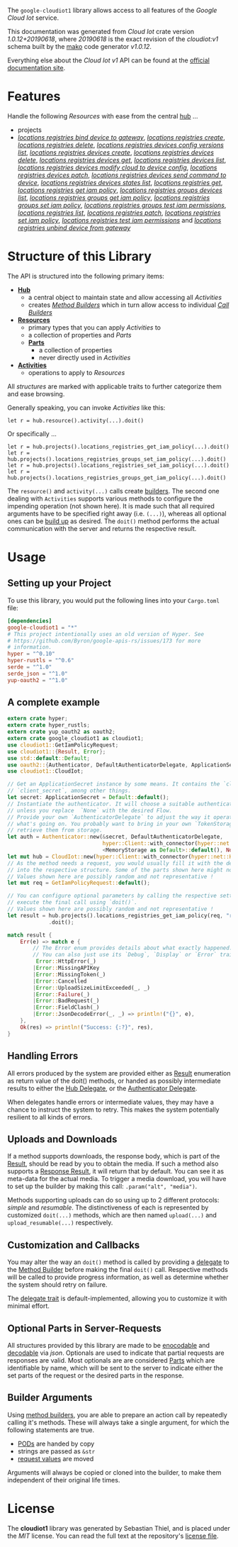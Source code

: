 <!---
DO NOT EDIT !
This file was generated automatically from 'src/mako/api/README.md.mako'
DO NOT EDIT !
-->
The `google-cloudiot1` library allows access to all features of the *Google Cloud Iot* service.

This documentation was generated from *Cloud Iot* crate version *1.0.12+20190618*, where *20190618* is the exact revision of the *cloudiot:v1* schema built by the [mako](http://www.makotemplates.org/) code generator *v1.0.12*.

Everything else about the *Cloud Iot* *v1* API can be found at the
[official documentation site](https://cloud.google.com/iot).
# Features

Handle the following *Resources* with ease from the central [hub](https://docs.rs/google-cloudiot1/1.0.12+20190618/google_cloudiot1/struct.CloudIot.html) ... 

* projects
 * [*locations registries bind device to gateway*](https://docs.rs/google-cloudiot1/1.0.12+20190618/google_cloudiot1/struct.ProjectLocationRegistryBindDeviceToGatewayCall.html), [*locations registries create*](https://docs.rs/google-cloudiot1/1.0.12+20190618/google_cloudiot1/struct.ProjectLocationRegistryCreateCall.html), [*locations registries delete*](https://docs.rs/google-cloudiot1/1.0.12+20190618/google_cloudiot1/struct.ProjectLocationRegistryDeleteCall.html), [*locations registries devices config versions list*](https://docs.rs/google-cloudiot1/1.0.12+20190618/google_cloudiot1/struct.ProjectLocationRegistryDeviceConfigVersionListCall.html), [*locations registries devices create*](https://docs.rs/google-cloudiot1/1.0.12+20190618/google_cloudiot1/struct.ProjectLocationRegistryDeviceCreateCall.html), [*locations registries devices delete*](https://docs.rs/google-cloudiot1/1.0.12+20190618/google_cloudiot1/struct.ProjectLocationRegistryDeviceDeleteCall.html), [*locations registries devices get*](https://docs.rs/google-cloudiot1/1.0.12+20190618/google_cloudiot1/struct.ProjectLocationRegistryDeviceGetCall.html), [*locations registries devices list*](https://docs.rs/google-cloudiot1/1.0.12+20190618/google_cloudiot1/struct.ProjectLocationRegistryDeviceListCall.html), [*locations registries devices modify cloud to device config*](https://docs.rs/google-cloudiot1/1.0.12+20190618/google_cloudiot1/struct.ProjectLocationRegistryDeviceModifyCloudToDeviceConfigCall.html), [*locations registries devices patch*](https://docs.rs/google-cloudiot1/1.0.12+20190618/google_cloudiot1/struct.ProjectLocationRegistryDevicePatchCall.html), [*locations registries devices send command to device*](https://docs.rs/google-cloudiot1/1.0.12+20190618/google_cloudiot1/struct.ProjectLocationRegistryDeviceSendCommandToDeviceCall.html), [*locations registries devices states list*](https://docs.rs/google-cloudiot1/1.0.12+20190618/google_cloudiot1/struct.ProjectLocationRegistryDeviceStateListCall.html), [*locations registries get*](https://docs.rs/google-cloudiot1/1.0.12+20190618/google_cloudiot1/struct.ProjectLocationRegistryGetCall.html), [*locations registries get iam policy*](https://docs.rs/google-cloudiot1/1.0.12+20190618/google_cloudiot1/struct.ProjectLocationRegistryGetIamPolicyCall.html), [*locations registries groups devices list*](https://docs.rs/google-cloudiot1/1.0.12+20190618/google_cloudiot1/struct.ProjectLocationRegistryGroupDeviceListCall.html), [*locations registries groups get iam policy*](https://docs.rs/google-cloudiot1/1.0.12+20190618/google_cloudiot1/struct.ProjectLocationRegistryGroupGetIamPolicyCall.html), [*locations registries groups set iam policy*](https://docs.rs/google-cloudiot1/1.0.12+20190618/google_cloudiot1/struct.ProjectLocationRegistryGroupSetIamPolicyCall.html), [*locations registries groups test iam permissions*](https://docs.rs/google-cloudiot1/1.0.12+20190618/google_cloudiot1/struct.ProjectLocationRegistryGroupTestIamPermissionCall.html), [*locations registries list*](https://docs.rs/google-cloudiot1/1.0.12+20190618/google_cloudiot1/struct.ProjectLocationRegistryListCall.html), [*locations registries patch*](https://docs.rs/google-cloudiot1/1.0.12+20190618/google_cloudiot1/struct.ProjectLocationRegistryPatchCall.html), [*locations registries set iam policy*](https://docs.rs/google-cloudiot1/1.0.12+20190618/google_cloudiot1/struct.ProjectLocationRegistrySetIamPolicyCall.html), [*locations registries test iam permissions*](https://docs.rs/google-cloudiot1/1.0.12+20190618/google_cloudiot1/struct.ProjectLocationRegistryTestIamPermissionCall.html) and [*locations registries unbind device from gateway*](https://docs.rs/google-cloudiot1/1.0.12+20190618/google_cloudiot1/struct.ProjectLocationRegistryUnbindDeviceFromGatewayCall.html)




# Structure of this Library

The API is structured into the following primary items:

* **[Hub](https://docs.rs/google-cloudiot1/1.0.12+20190618/google_cloudiot1/struct.CloudIot.html)**
    * a central object to maintain state and allow accessing all *Activities*
    * creates [*Method Builders*](https://docs.rs/google-cloudiot1/1.0.12+20190618/google_cloudiot1/trait.MethodsBuilder.html) which in turn
      allow access to individual [*Call Builders*](https://docs.rs/google-cloudiot1/1.0.12+20190618/google_cloudiot1/trait.CallBuilder.html)
* **[Resources](https://docs.rs/google-cloudiot1/1.0.12+20190618/google_cloudiot1/trait.Resource.html)**
    * primary types that you can apply *Activities* to
    * a collection of properties and *Parts*
    * **[Parts](https://docs.rs/google-cloudiot1/1.0.12+20190618/google_cloudiot1/trait.Part.html)**
        * a collection of properties
        * never directly used in *Activities*
* **[Activities](https://docs.rs/google-cloudiot1/1.0.12+20190618/google_cloudiot1/trait.CallBuilder.html)**
    * operations to apply to *Resources*

All *structures* are marked with applicable traits to further categorize them and ease browsing.

Generally speaking, you can invoke *Activities* like this:

```Rust,ignore
let r = hub.resource().activity(...).doit()
```

Or specifically ...

```ignore
let r = hub.projects().locations_registries_get_iam_policy(...).doit()
let r = hub.projects().locations_registries_groups_set_iam_policy(...).doit()
let r = hub.projects().locations_registries_set_iam_policy(...).doit()
let r = hub.projects().locations_registries_groups_get_iam_policy(...).doit()
```

The `resource()` and `activity(...)` calls create [builders][builder-pattern]. The second one dealing with `Activities` 
supports various methods to configure the impending operation (not shown here). It is made such that all required arguments have to be 
specified right away (i.e. `(...)`), whereas all optional ones can be [build up][builder-pattern] as desired.
The `doit()` method performs the actual communication with the server and returns the respective result.

# Usage

## Setting up your Project

To use this library, you would put the following lines into your `Cargo.toml` file:

```toml
[dependencies]
google-cloudiot1 = "*"
# This project intentionally uses an old version of Hyper. See
# https://github.com/Byron/google-apis-rs/issues/173 for more
# information.
hyper = "^0.10"
hyper-rustls = "^0.6"
serde = "^1.0"
serde_json = "^1.0"
yup-oauth2 = "^1.0"
```

## A complete example

```Rust
extern crate hyper;
extern crate hyper_rustls;
extern crate yup_oauth2 as oauth2;
extern crate google_cloudiot1 as cloudiot1;
use cloudiot1::GetIamPolicyRequest;
use cloudiot1::{Result, Error};
use std::default::Default;
use oauth2::{Authenticator, DefaultAuthenticatorDelegate, ApplicationSecret, MemoryStorage};
use cloudiot1::CloudIot;

// Get an ApplicationSecret instance by some means. It contains the `client_id` and 
// `client_secret`, among other things.
let secret: ApplicationSecret = Default::default();
// Instantiate the authenticator. It will choose a suitable authentication flow for you, 
// unless you replace  `None` with the desired Flow.
// Provide your own `AuthenticatorDelegate` to adjust the way it operates and get feedback about 
// what's going on. You probably want to bring in your own `TokenStorage` to persist tokens and
// retrieve them from storage.
let auth = Authenticator::new(&secret, DefaultAuthenticatorDelegate,
                              hyper::Client::with_connector(hyper::net::HttpsConnector::new(hyper_rustls::TlsClient::new())),
                              <MemoryStorage as Default>::default(), None);
let mut hub = CloudIot::new(hyper::Client::with_connector(hyper::net::HttpsConnector::new(hyper_rustls::TlsClient::new())), auth);
// As the method needs a request, you would usually fill it with the desired information
// into the respective structure. Some of the parts shown here might not be applicable !
// Values shown here are possibly random and not representative !
let mut req = GetIamPolicyRequest::default();

// You can configure optional parameters by calling the respective setters at will, and
// execute the final call using `doit()`.
// Values shown here are possibly random and not representative !
let result = hub.projects().locations_registries_get_iam_policy(req, "resource")
             .doit();

match result {
    Err(e) => match e {
        // The Error enum provides details about what exactly happened.
        // You can also just use its `Debug`, `Display` or `Error` traits
         Error::HttpError(_)
        |Error::MissingAPIKey
        |Error::MissingToken(_)
        |Error::Cancelled
        |Error::UploadSizeLimitExceeded(_, _)
        |Error::Failure(_)
        |Error::BadRequest(_)
        |Error::FieldClash(_)
        |Error::JsonDecodeError(_, _) => println!("{}", e),
    },
    Ok(res) => println!("Success: {:?}", res),
}

```
## Handling Errors

All errors produced by the system are provided either as [Result](https://docs.rs/google-cloudiot1/1.0.12+20190618/google_cloudiot1/enum.Result.html) enumeration as return value of 
the doit() methods, or handed as possibly intermediate results to either the 
[Hub Delegate](https://docs.rs/google-cloudiot1/1.0.12+20190618/google_cloudiot1/trait.Delegate.html), or the [Authenticator Delegate](https://docs.rs/yup-oauth2/*/yup_oauth2/trait.AuthenticatorDelegate.html).

When delegates handle errors or intermediate values, they may have a chance to instruct the system to retry. This 
makes the system potentially resilient to all kinds of errors.

## Uploads and Downloads
If a method supports downloads, the response body, which is part of the [Result](https://docs.rs/google-cloudiot1/1.0.12+20190618/google_cloudiot1/enum.Result.html), should be
read by you to obtain the media.
If such a method also supports a [Response Result](https://docs.rs/google-cloudiot1/1.0.12+20190618/google_cloudiot1/trait.ResponseResult.html), it will return that by default.
You can see it as meta-data for the actual media. To trigger a media download, you will have to set up the builder by making
this call: `.param("alt", "media")`.

Methods supporting uploads can do so using up to 2 different protocols: 
*simple* and *resumable*. The distinctiveness of each is represented by customized 
`doit(...)` methods, which are then named `upload(...)` and `upload_resumable(...)` respectively.

## Customization and Callbacks

You may alter the way an `doit()` method is called by providing a [delegate](https://docs.rs/google-cloudiot1/1.0.12+20190618/google_cloudiot1/trait.Delegate.html) to the 
[Method Builder](https://docs.rs/google-cloudiot1/1.0.12+20190618/google_cloudiot1/trait.CallBuilder.html) before making the final `doit()` call. 
Respective methods will be called to provide progress information, as well as determine whether the system should 
retry on failure.

The [delegate trait](https://docs.rs/google-cloudiot1/1.0.12+20190618/google_cloudiot1/trait.Delegate.html) is default-implemented, allowing you to customize it with minimal effort.

## Optional Parts in Server-Requests

All structures provided by this library are made to be [enocodable](https://docs.rs/google-cloudiot1/1.0.12+20190618/google_cloudiot1/trait.RequestValue.html) and 
[decodable](https://docs.rs/google-cloudiot1/1.0.12+20190618/google_cloudiot1/trait.ResponseResult.html) via *json*. Optionals are used to indicate that partial requests are responses 
are valid.
Most optionals are are considered [Parts](https://docs.rs/google-cloudiot1/1.0.12+20190618/google_cloudiot1/trait.Part.html) which are identifiable by name, which will be sent to 
the server to indicate either the set parts of the request or the desired parts in the response.

## Builder Arguments

Using [method builders](https://docs.rs/google-cloudiot1/1.0.12+20190618/google_cloudiot1/trait.CallBuilder.html), you are able to prepare an action call by repeatedly calling it's methods.
These will always take a single argument, for which the following statements are true.

* [PODs][wiki-pod] are handed by copy
* strings are passed as `&str`
* [request values](https://docs.rs/google-cloudiot1/1.0.12+20190618/google_cloudiot1/trait.RequestValue.html) are moved

Arguments will always be copied or cloned into the builder, to make them independent of their original life times.

[wiki-pod]: http://en.wikipedia.org/wiki/Plain_old_data_structure
[builder-pattern]: http://en.wikipedia.org/wiki/Builder_pattern
[google-go-api]: https://github.com/google/google-api-go-client

# License
The **cloudiot1** library was generated by Sebastian Thiel, and is placed 
under the *MIT* license.
You can read the full text at the repository's [license file][repo-license].

[repo-license]: https://github.com/Byron/google-apis-rsblob/master/LICENSE.md
